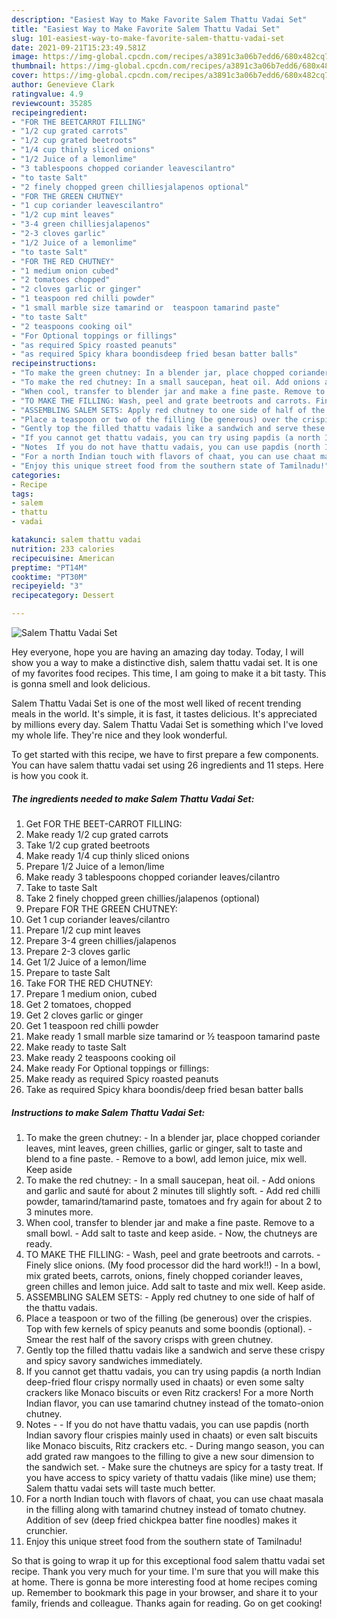 ```yaml
---
description: "Easiest Way to Make Favorite Salem Thattu Vadai Set"
title: "Easiest Way to Make Favorite Salem Thattu Vadai Set"
slug: 101-easiest-way-to-make-favorite-salem-thattu-vadai-set
date: 2021-09-21T15:23:49.581Z
image: https://img-global.cpcdn.com/recipes/a3891c3a06b7edd6/680x482cq70/salem-thattu-vadai-set-recipe-main-photo.jpg
thumbnail: https://img-global.cpcdn.com/recipes/a3891c3a06b7edd6/680x482cq70/salem-thattu-vadai-set-recipe-main-photo.jpg
cover: https://img-global.cpcdn.com/recipes/a3891c3a06b7edd6/680x482cq70/salem-thattu-vadai-set-recipe-main-photo.jpg
author: Genevieve Clark
ratingvalue: 4.9
reviewcount: 35285
recipeingredient:
- "FOR THE BEETCARROT FILLING"
- "1/2 cup grated carrots"
- "1/2 cup grated beetroots"
- "1/4 cup thinly sliced onions"
- "1/2 Juice of a lemonlime"
- "3 tablespoons chopped coriander leavescilantro"
- "to taste Salt"
- "2 finely chopped green chilliesjalapenos optional"
- "FOR THE GREEN CHUTNEY"
- "1 cup coriander leavescilantro"
- "1/2 cup mint leaves"
- "3-4 green chilliesjalapenos"
- "2-3 cloves garlic"
- "1/2 Juice of a lemonlime"
- "to taste Salt"
- "FOR THE RED CHUTNEY"
- "1 medium onion cubed"
- "2 tomatoes chopped"
- "2 cloves garlic or ginger"
- "1 teaspoon red chilli powder"
- "1 small marble size tamarind or  teaspoon tamarind paste"
- "to taste Salt"
- "2 teaspoons cooking oil"
- "For Optional toppings or fillings"
- "as required Spicy roasted peanuts"
- "as required Spicy khara boondisdeep fried besan batter balls"
recipeinstructions:
- "To make the green chutney: In a blender jar, place chopped coriander leaves, mint leaves, green chillies, garlic or ginger, salt to taste and blend to a fine paste. Remove to a bowl, add lemon juice, mix well. Keep aside"
- "To make the red chutney: In a small saucepan, heat oil. Add onions and garlic and sauté for about 2 minutes till slightly soft. Add red chilli powder, tamarind/tamarind paste, tomatoes and fry again for about 2 to 3 minutes more."
- "When cool, transfer to blender jar and make a fine paste. Remove to a small bowl. Add salt to taste and keep aside. Now, the chutneys are ready."
- "TO MAKE THE FILLING: Wash, peel and grate beetroots and carrots. Finely slice onions. (My food processor did the hard work!!) In a bowl, mix grated beets, carrots, onions, finely chopped coriander leaves, green chilles and lemon juice. Add salt to taste and mix well. Keep aside."
- "ASSEMBLING SALEM SETS: Apply red chutney to one side of half of the thattu vadais."
- "Place a teaspoon or two of the filling (be generous) over the crispies. Top with few kernels of spicy peanuts and some boondis (optional). Smear the rest half of the savory crisps with green chutney."
- "Gently top the filled thattu vadais like a sandwich and serve these crispy and spicy savory sandwiches immediately."
- "If you cannot get thattu vadais, you can try using papdis (a north Indian deep-fried flour crispy normally used in chaats) or even some salty crackers like Monaco biscuits or even Ritz crackers! For a more North Indian flavor, you can use tamarind chutney instead of the tomato-onion chutney."
- "Notes  If you do not have thattu vadais, you can use papdis (north Indian savory flour crispies mainly used in chaats) or even salt biscuits like Monaco biscuits, Ritz crackers etc. During mango season, you can add grated raw mangoes to the filling to give a new sour dimension to the sandwich set. Make sure the chutneys are spicy for a tasty treat. If you have access to spicy variety of thattu vadais (like mine) use them; Salem thattu vadai sets will taste much better."
- "For a north Indian touch with flavors of chaat, you can use chaat masala in the filling along with tamarind chutney instead of tomato chutney. Addition of sev (deep fried chickpea batter fine noodles) makes it crunchier."
- "Enjoy this unique street food from the southern state of Tamilnadu!"
categories:
- Recipe
tags:
- salem
- thattu
- vadai

katakunci: salem thattu vadai 
nutrition: 233 calories
recipecuisine: American
preptime: "PT14M"
cooktime: "PT30M"
recipeyield: "3"
recipecategory: Dessert

---
```



![Salem Thattu Vadai Set](https://img-global.cpcdn.com/recipes/a3891c3a06b7edd6/680x482cq70/salem-thattu-vadai-set-recipe-main-photo.jpg)

Hey everyone, hope you are having an amazing day today. Today, I will show you a way to make a distinctive dish, salem thattu vadai set. It is one of my favorites food recipes. This time, I am going to make it a bit tasty. This is gonna smell and look delicious.

Salem Thattu Vadai Set is one of the most well liked of recent trending meals in the world. It's simple, it is fast, it tastes delicious. It's appreciated by millions every day. Salem Thattu Vadai Set is something which I've loved my whole life. They're nice and they look wonderful.




To get started with this recipe, we have to first prepare a few components. You can have salem thattu vadai set using 26 ingredients and 11 steps. Here is how you cook it.

<!--inarticleads1-->

##### The ingredients needed to make Salem Thattu Vadai Set:

1. Get FOR THE BEET-CARROT FILLING:
1. Make ready 1/2 cup grated carrots
1. Take 1/2 cup grated beetroots
1. Make ready 1/4 cup thinly sliced onions
1. Prepare 1/2 Juice of a lemon/lime
1. Make ready 3 tablespoons chopped coriander leaves/cilantro
1. Take to taste Salt
1. Take 2 finely chopped green chillies/jalapenos (optional)
1. Prepare FOR THE GREEN CHUTNEY:
1. Get 1 cup coriander leaves/cilantro
1. Prepare 1/2 cup mint leaves
1. Prepare 3-4 green chillies/jalapenos
1. Prepare 2-3 cloves garlic
1. Get 1/2 Juice of a lemon/lime
1. Prepare to taste Salt
1. Take FOR THE RED CHUTNEY:
1. Prepare 1 medium onion, cubed
1. Get 2 tomatoes, chopped
1. Get 2 cloves garlic or ginger
1. Get 1 teaspoon red chilli powder
1. Make ready 1 small marble size tamarind or ½ teaspoon tamarind paste
1. Make ready to taste Salt
1. Make ready 2 teaspoons cooking oil
1. Make ready For Optional toppings or fillings:
1. Make ready as required Spicy roasted peanuts
1. Take as required Spicy khara boondis/deep fried besan batter balls




<!--inarticleads2-->

##### Instructions to make Salem Thattu Vadai Set:

1. To make the green chutney: - In a blender jar, place chopped coriander leaves, mint leaves, green chillies, garlic or ginger, salt to taste and blend to a fine paste. - Remove to a bowl, add lemon juice, mix well. Keep aside
1. To make the red chutney: - In a small saucepan, heat oil. - Add onions and garlic and sauté for about 2 minutes till slightly soft. - Add red chilli powder, tamarind/tamarind paste, tomatoes and fry again for about 2 to 3 minutes more.
1. When cool, transfer to blender jar and make a fine paste. Remove to a small bowl. - Add salt to taste and keep aside. - Now, the chutneys are ready.
1. TO MAKE THE FILLING: - Wash, peel and grate beetroots and carrots. - Finely slice onions. (My food processor did the hard work!!) - In a bowl, mix grated beets, carrots, onions, finely chopped coriander leaves, green chilles and lemon juice. Add salt to taste and mix well. Keep aside.
1. ASSEMBLING SALEM SETS: - Apply red chutney to one side of half of the thattu vadais.
1. Place a teaspoon or two of the filling (be generous) over the crispies. Top with few kernels of spicy peanuts and some boondis (optional). - Smear the rest half of the savory crisps with green chutney.
1. Gently top the filled thattu vadais like a sandwich and serve these crispy and spicy savory sandwiches immediately.
1. If you cannot get thattu vadais, you can try using papdis (a north Indian deep-fried flour crispy normally used in chaats) or even some salty crackers like Monaco biscuits or even Ritz crackers! For a more North Indian flavor, you can use tamarind chutney instead of the tomato-onion chutney.
1. Notes -  - If you do not have thattu vadais, you can use papdis (north Indian savory flour crispies mainly used in chaats) or even salt biscuits like Monaco biscuits, Ritz crackers etc. - During mango season, you can add grated raw mangoes to the filling to give a new sour dimension to the sandwich set. - Make sure the chutneys are spicy for a tasty treat. If you have access to spicy variety of thattu vadais (like mine) use them; Salem thattu vadai sets will taste much better.
1. For a north Indian touch with flavors of chaat, you can use chaat masala in the filling along with tamarind chutney instead of tomato chutney. Addition of sev (deep fried chickpea batter fine noodles) makes it crunchier.
1. Enjoy this unique street food from the southern state of Tamilnadu!




So that is going to wrap it up for this exceptional food salem thattu vadai set recipe. Thank you very much for your time. I'm sure that you will make this at home. There is gonna be more interesting food at home recipes coming up. Remember to bookmark this page in your browser, and share it to your family, friends and colleague. Thanks again for reading. Go on get cooking!
